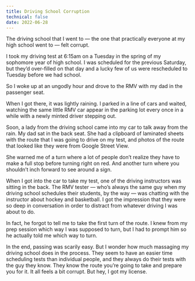 ```yaml
---
title: Driving School Corruption
technical: false
date: 2022-06-28
---
```


The driving school that I went to — the one that practically everyone at my high school went to — felt corrupt. 

I took my driving test at 6:15am on a Tuesday in the spring of my sophomore year of high school. I was scheduled for the previous Saturday, but they’d over-filled on that day and a lucky few of us were rescheduled to Tuesday before we had school. 

So I woke up at an ungodly hour and drove to the RMV with my dad in the passenger seat. 

When I got there, it was lightly raining. I parked in a line of cars and waited, watching the same little RMV car appear in the parking lot every once in a while with a newly minted driver stepping out. 

Soon, a lady from the driving school came into my car to talk away from the rain. My dad sat in the back seat. She had a clipboard of laminated sheets with the route that I was going to drive on my test, and photos of the route that looked like they were from Google Street View. 

She warned me of a turn where a lot of people don’t realize they have to make a full stop before turning right on red. And another turn where you shouldn’t inch forward to see around a sign. 

When I got into the car to take my test, one of the driving instructors was sitting in the back. The RMV tester — who’s always the same guy when my driving school schedules their students, by the way — was chatting with the instructor about hockey and basketball. I got the impression that they were so deep in conversation in order to distract from whatever driving I was about to do. 

In fact, he forgot to tell me to take the first turn of the route. I knew from my prep session which way I was supposed to turn, but I had to prompt him so he actually told me which way to turn. 

In the end, passing was scarily easy. But I wonder how much massaging my driving school does in the process. They seem to have an easier time scheduling tests than individual people, and they always do their tests with the guy they know. They know the route you’re going to take and prepare you for it. It all feels a bit corrupt. But hey, I got my license. 